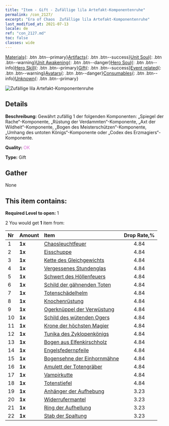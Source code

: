 ```yaml
---
title: "Item - Gift - Zufällige lila Artefakt-Komponentenruhe"
permalink: /con_2127/
excerpt: "Era of Chaos  Zufällige lila Artefakt-Komponentenruhe"
last_modified_at: 2021-07-13
locale: de
ref: "con_2127.md"
toc: false
classes: wide
---
```

 [Materials](/ItemsDE/){: .btn .btn--primary}[Artifacts](/ItemsDE/Artifacts/){: .btn .btn--success}[Unit Soul](/ItemsDE/UnitSoul/){: .btn .btn--warning}[Unit Awakening](/ItemsDE/UnitAwakening/){: .btn .btn--danger}[Hero Soul](/ItemsDE/HeroSoul/){: .btn .btn--info}[Hero Skill](/ItemsDE/HeroSkill/){: .btn .btn--primary}[Gift](/ItemsDE/Gift/){: .btn .btn--success}[Event related](/ItemsDE/Events/){: .btn .btn--warning}[Avatars](/ItemsDE/Avatars/){: .btn .btn--danger}[Consumables](/ItemsDE/Consumables/){: .btn .btn--info}[Unknown](/ItemsDE/Unknown/){: .btn .btn--primary}

 ![Zufällige lila Artefakt-Komponentenruhe](/images/t/i_907046.png)

## Details
 **Beschreibung:** Gewährt zufällig 1 der folgenden Komponenten: „Spiegel der Rache“-Komponente, „Rüstung der Verdammten“-Komponente, „Axt der Wildheit“-Komponente, „Bogen des Meisterschützen“-Komponente, „Umhang des untoten Königs“-Komponente oder „Codex des Erzmagiers“-Komponente.

 **Quality:** <span style="color: #DA70D6">OK</span>

 **Type:** Gift

## Gather

  None

## This item contains:

 **Required Level to open:** 1

 2 You would get **1** item  from:

  | Nr | Amount |     Item    | Drop Rate,% |
  |:---|:-------|:------------|:---------:|
  | 1 |  **1x** | [Chaosleuchtfeuer](/ItemsDE/art_140/) | 4.84 | 
  | 2 |  **1x** | [Eisschuppe](/ItemsDE/art_141/) | 4.84 | 
  | 3 |  **1x** | [Kette des Gleichgewichts](/ItemsDE/art_142/) | 4.84 | 
  | 4 |  **1x** | [Vergessenes Stundenglas](/ItemsDE/art_143/) | 4.84 | 
  | 5 |  **1x** | [Schwert des Höllenfeuers](/ItemsDE/art_121/) | 4.84 | 
  | 6 |  **1x** | [Schild der gähnenden Toten](/ItemsDE/art_122/) | 4.84 | 
  | 7 |  **1x** | [Totenschädelhelm](/ItemsDE/art_123/) | 4.84 | 
  | 8 |  **1x** | [Knochenrüstung](/ItemsDE/art_124/) | 4.84 | 
  | 9 |  **1x** | [Ogerknüppel der Verwüstung](/ItemsDE/art_125/) | 4.84 | 
  | 10 |  **1x** | [Schild des wütenden Ogers](/ItemsDE/art_126/) | 4.84 | 
  | 11 |  **1x** | [Krone der höchsten Magier](/ItemsDE/art_127/) | 4.84 | 
  | 12 |  **1x** | [Tunika des Zyklopenkönigs](/ItemsDE/art_128/) | 4.84 | 
  | 13 |  **1x** | [Bogen aus Elfenkirschholz](/ItemsDE/art_103/) | 4.84 | 
  | 14 |  **1x** | [Engelsfedernpfeile](/ItemsDE/art_104/) | 4.84 | 
  | 15 |  **1x** | [Bogensehne der Einhornmähne](/ItemsDE/art_105/) | 4.84 | 
  | 16 |  **1x** | [Amulett der Totengräber](/ItemsDE/art_129/) | 4.84 | 
  | 17 |  **1x** | [Vampirkutte](/ItemsDE/art_130/) | 4.84 | 
  | 18 |  **1x** | [Totenstiefel](/ItemsDE/art_131/) | 4.84 | 
  | 19 |  **1x** | [Anhänger der Aufhebung](/ItemsDE/art_136/) | 3.23 | 
  | 20 |  **1x** | [Widerrufermantel](/ItemsDE/art_137/) | 3.23 | 
  | 21 |  **1x** | [Ring der Aufhellung](/ItemsDE/art_138/) | 3.23 | 
  | 22 |  **1x** | [Stab der Spaltung](/ItemsDE/art_139/) | 3.23 | 
